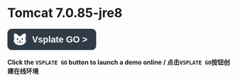 # Tomcat 7.0.85-jre8

<a href="https://www.vsplate.com/?docker-compose=https://github.com/vsplate/dcenvs/tomcat/7.0.85-jre8"><img alt="VSPLATE GO" src="https://raw.githubusercontent.com/vsplate/images/master/vsgo_btn.png" width="200px"></a>

**Click the `VSPLATE GO` button to launch a demo online / 点击`VSPLATE GO`按钮创建在线环境**